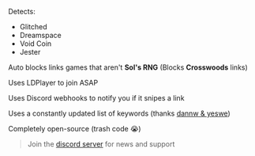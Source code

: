 Detects:
  - Glitched
  - Dreamspace
  - Void Coin
  - Jester
  
Auto blocks links games that aren't **Sol's RNG** (Blocks **Crosswoods** links)

Uses LDPlayer to join ASAP

Uses Discord webhooks to notify you if it snipes a link

Uses a constantly updated list of keywords (thanks [dannw & yeswe](https://discord.gg/solsniper))

Completely open-source (trash code 😭)

> Join the [discord server](https://discord.gg/BVwpd7jwYj) for news and support
